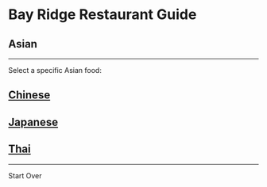 # Bay Ridge Restaurant Guide
## Asian
---
Select a specific Asian food:
## [Chinese](chinese/chinese.md)
## [Japanese](japanese/japanese.md)
## [Thai](thai/thai.md)
---
Start Over
